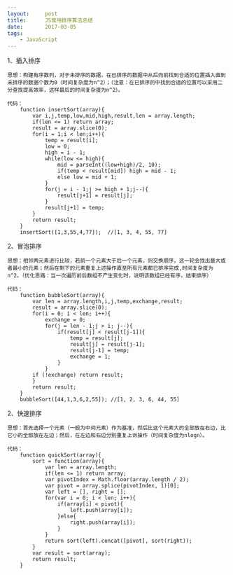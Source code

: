 ```yaml
---
layout:     post
title:      JS常用排序算法总结
date:       2017-03-05
tags:
    - JavaScript
---	
```


1、插入排序

    思想：构建有序数列，对于未排序的数据，在已排序的数据中从后向前找到合适的位置插入直到未排序的数据个数为0（时间复杂度为n^2）；（注意：在已排序的中找到合适的位置可以采用二分查找提高效率，这样最后的时间复杂度为n^2）。

    代码：
        function insertSort(array){
            var i,j,temp,low,mid,high,result,len = array.length;
            if(len <= 1) return array;
            result = array.slice(0);
            for(i = 1;i < len;i++){
                temp = result[i];
                low = 0;
                high = i - 1;
                while(low <= high){
                    mid = parseInt((low+high)/2, 10);
                    if(temp < result[mid]) high = mid - 1;
                    else low = mid + 1;
                }
                for(j = i - 1;j >= high + 1;j--){
                    result[j+1] = result[j];
                }
                result[j+1] = temp;
            }
            return result;
        }
        insertSort([1,3,55,4,77]);  //[1, 3, 4, 55, 77]

2、冒泡排序

    思想：相邻两元素进行比较，若前一个元素大于后一个元素，则交换顺序，这一轮会找出最大或者最小的元素；然后在剩下的元素重复上述操作直至所有元素都已排序完成,时间复杂度为n^2。（优化思路：当一次遍历前后数组不产生变化时，说明该数组已经有序，结束排序）

    代码：
        function bubbleSort(array){
            var len = array.length,i,j,temp,exchange,result;
            result = array.slice(0);
            for(i = 0; i < len; i++){
                exchange = 0;
                for(j = len - 1;j > i; j--){
                    if(result[j] < result[j-1]){
                        temp = result[j];
                        result[j] = result[j-1];
                        result[j-1] = temp;
                        exchange = 1;
                    }
                }
            if (!exchange) return result;
            }
            return result;
        }
        bubbleSort([44,1,3,6,2,55]); //[1, 2, 3, 6, 44, 55]

2、快速排序

    思想：首先选择一个元素（一般为中间元素）作为基准，然后比这个元素大的全部放在右边，比它小的全部放在左边；然后，在左边和右边分别重复上诉操作（时间复杂度为nlogn）。

    代码：
        function quickSort(array){
            sort = function(array){
                var len = array.length;
                if(len <= 1) return array;
                var pivotIndex = Math.floor(array.length / 2);
                var pivot = array.splice(pivotIndex, 1)[0];
                var left = [], right = [];
                for(var i = 0; i < len; i++){
                    if(array[i] < pivot){
                        left.push(array[i]);
                    }else{
                        right.push(array[i]);
                    }
                }
                return sort(left).concat([pivot], sort(right));
            }
            var result = sort(array);
            return result;
        }
    
